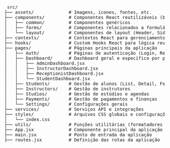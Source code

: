 <pre> src/
├── assets/             # Imagens, ícones, fontes, etc.
├── components/         # Componentes React reutilizáveis (botões, cards, modais, etc.)
│   ├── common/         # Componentes genéricos
│   ├── forms/          # Componentes relacionados a formulários
│   └── layout/         # Componentes de layout (Header, Sidebar, Footer)
├── contexts/           # Contextos React para gerenciamento de estado global (AuthContext, ThemeContext)
├── hooks/              # Custom Hooks React para lógica reutilizável
├── pages/              # Páginas principais da aplicação 
│   ├── Auth/           # Páginas de autenticação (Login, Register, ForgotPassword)
│   ├── Dashboard/      # Dashboard geral e específico por perfil
│   │   ├── AdminDashboard.jsx
│   │   ├── InstructorDashboard.jsx
│   │   ├── ReceptionistDashboard.jsx
│   │   └── StudentDashboard.jsx
│   ├── Students/       # Gestão de alunos (List, Detail, Form)
│   ├── Instructors/    # Gestão de instrutores
│   ├── Studios/        # Gestão de estúdios e agendas
│   ├── Payments/       # Gestão de pagamentos e finanças
│   └── Settings/       # Configurações gerais
├── services/           # Serviços API e integrações
├── styles/             # Arquivos CSS globais e configurações do Tailwind
│   └── index.css
├── utils/              # Funções utilitárias (formatadores de data, validadores)
├── App.jsx             # Componente principal da aplicação
├── main.jsx            # Ponto de entrada da aplicação
├── routes.jsx          # Definição das rotas da aplicação
</pre>
